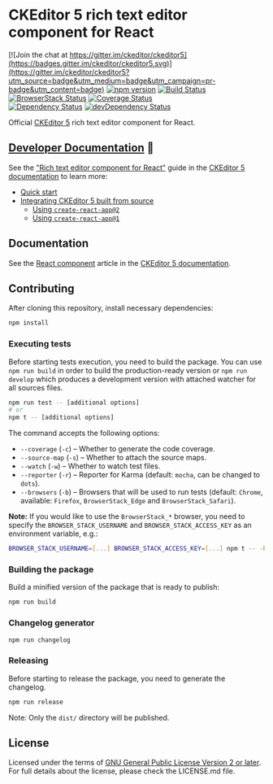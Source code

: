 # CKEditor 5 rich text editor component for React

[![Join the chat at https://gitter.im/ckeditor/ckeditor5](https://badges.gitter.im/ckeditor/ckeditor5.svg)](https://gitter.im/ckeditor/ckeditor5?utm_source=badge&utm_medium=badge&utm_campaign=pr-badge&utm_content=badge)
[![npm version](https://badge.fury.io/js/%40ckeditor%2Fckeditor5-react.svg)](https://www.npmjs.com/package/@ckeditor/ckeditor5-react)
[![Build Status](https://travis-ci.org/ckeditor/ckeditor5-react.svg?branch=master)](https://travis-ci.org/ckeditor/ckeditor5-react)
[![BrowserStack Status](https://automate.browserstack.com/automate/badge.svg?badge_key=d3hvenZqQVZERFQ5d09FWXdyT0ozVXhLaVltRFRjTTUyZGpvQWNmWVhUUT0tLUZqNlJ1YWRUd0RvdEVOaEptM1B2Q0E9PQ==--c9d3dee40b9b4471ff3fb516d9ecf8d09292c7e0)](https://automate.browserstack.com/public-build/d3hvenZqQVZERFQ5d09FWXdyT0ozVXhLaVltRFRjTTUyZGpvQWNmWVhUUT0tLUZqNlJ1YWRUd0RvdEVOaEptM1B2Q0E9PQ==--c9d3dee40b9b4471ff3fb516d9ecf8d09292c7e0)
[![Coverage Status](https://coveralls.io/repos/github/ckeditor/ckeditor5-react/badge.svg?branch=master)](https://coveralls.io/github/ckeditor/ckeditor5-react?branch=master)
<br>
[![Dependency Status](https://david-dm.org/ckeditor/ckeditor5-react/status.svg)](https://david-dm.org/ckeditor/ckeditor5-react)
[![devDependency Status](https://david-dm.org/ckeditor/ckeditor5-react/dev-status.svg)](https://david-dm.org/ckeditor/ckeditor5-react?type=dev)

Official [CKEditor 5](https://ckeditor.com/ckeditor-5/) rich text editor component for React.

## [Developer Documentation](https://ckeditor.com/docs/ckeditor5/latest/builds/guides/integration/frameworks/react.html) 📖

See the ["Rich text editor component for React"](https://ckeditor.com/docs/ckeditor5/latest/builds/guides/integration/frameworks/react.html) guide in the [CKEditor 5 documentation](https://ckeditor.com/docs/ckeditor5/latest) to learn more:

* [Quick start](https://ckeditor.com/docs/ckeditor5/latest/builds/guides/integration/frameworks/react.html#quick-start)
* [Integrating CKEditor 5 built from source](https://ckeditor.com/docs/ckeditor5/latest/builds/guides/integration/frameworks/react.html#integrating-ckeditor-5-built-from-source)
  * [Using `create-react-app@2`](https://ckeditor.com/docs/ckeditor5/latest/builds/guides/integration/frameworks/react.html#using-create-react-app2)
  * [Using `create-react-app@1`](https://ckeditor.com/docs/ckeditor5/latest/builds/guides/integration/frameworks/react.html#using-create-react-app1)

## Documentation

See the [React component](https://ckeditor.com/docs/ckeditor5/latest/builds/guides/integration/frameworks/react.html) article in the [CKEditor 5 documentation](https://ckeditor.com/docs/ckeditor5/latest).

## Contributing

After cloning this repository, install necessary dependencies:

```bash
npm install
```

### Executing tests

Before starting tests execution, you need to build the package. You can use `npm run build` in order to build the production-ready version
or `npm run develop` which produces a development version with attached watcher for all sources files.

```bash
npm run test -- [additional options]
# or
npm t -- [additional options]
```

The command accepts the following options:

* `--coverage` (`-c`) &ndash; Whether to generate the code coverage.
* `--source-map` (`-s`) &ndash; Whether to attach the source maps.
* `--watch` (`-w`) &ndash; Whether to watch test files.
* `--reporter` (`-r`) &ndash; Reporter for Karma (default: `mocha`, can be changed to `dots`).
* `--browsers` (`-b`) &ndash; Browsers that will be used to run tests (default: `Chrome`, available: `Firefox`, `BrowserStack_Edge` and `BrowserStack_Safari`).

**Note:** If you would like to use the `BrowserStack_*` browser, you need to specify the `BROWSER_STACK_USERNAME` and `BROWSER_STACK_ACCESS_KEY` as
an environment variable, e.g.:

```bash
BROWSER_STACK_USERNAME=[...] BROWSER_STACK_ACCESS_KEY=[...] npm t -- -b BrowserStack_Edge,BrowserStack_Safari -c
```

### Building the package

Build a minified version of the package that is ready to publish:

```bash
npm run build
```

### Changelog generator

```bash
npm run changelog
```

### Releasing

Before starting to release the package, you need to generate the changelog.

```bash
npm run release
```

Note: Only the `dist/` directory will be published.

## License

Licensed under the terms of [GNU General Public License Version 2 or later](http://www.gnu.org/licenses/gpl.html). For full details about the license, please check the LICENSE.md file.

